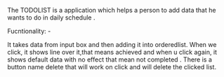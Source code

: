The TODOLIST is a application which helps a person to add data that he wants to do in daily schedule .

Fucntionality: -

It takes data from input box and then adding it into orderedlist. When we click, it shows line over it,that 
means achieved and when u click again, it shows default data with no effect that mean not completed .
There is a button name delete that will work on click and will delete the clicked list.

